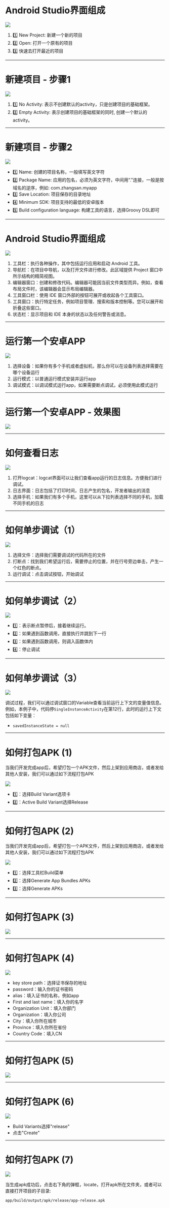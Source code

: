 # Android Studio界面组成

<div class="flex flex-row gap-2">
    <div class="flex flex-1">
        <img src="/as-new-open.png" class="w-full" />
    </div>
    <div class="flex flex-1">
    <ol>
        <li v-click>1️⃣ New Project: 新建一个新的项目</li>
        <li v-click>2️⃣ Open: 打开一个原有的项目</li>
        <li v-click>3️⃣ 快速去打开最近的项目</li>
    </ol>
    </div>
</div>

---

# 新建项目 - 步骤1

<div class="flex flex-row gap-2">
    <div class="flex flex-1">
        <img src="/as-new-step1.png" class="w-full" />
    </div>
    <div class="flex flex-1">
    <ol>
        <li v-click>1️⃣ No Activity: 表示<span class="text-blue-600">不创建默认的activity</span>，只是创建项目的基础框架。</li>
        <li v-click>2️⃣ Empty Activity: 表示创建项目的基础框架的同时, 创建一个<span class="text-blue-600">默认的activity</span>。</li>
    </ol>
    </div>
</div>

---

# 新建项目 - 步骤2

<div class="flex flex-row gap-2">
    <div class="flex flex-1">
        <img src="/as-new-step2.png" class="w-full" />
    </div>
    <div class="flex flex-1">
    <ul>
        <li v-click>1️⃣ Name: 创建的项目名称，一般填写英文字符</li>
        <li v-click>2️⃣ Package Name: 应用的包名，必须为英文字符，中间用“.”连接，一般是按域名的逆序，例如: com.zhangsan.myapp</li>
        <li v-click>3️⃣ Save Location: 项目保存的目录地址</li>
        <li v-click>4️⃣ Minimum SDK: 项目支持的最低的安卓版本</li>
        <li v-click>5️⃣ Build configuration language: 构建工具的语言，选择Groovy DSL即可</li>
    </ul>
    </div>
</div>

---

# Android Studio界面组成

<div class="flex flex-row gap-2">
    <div class="flex flex-1">
        <img src="/as-window-component.png" class="w-full" />
    </div>
    <div class="flex flex-1">
    <ol>
        <li v-click>工具栏：执行各种操作，其中包括运行应用和启动 Android 工具。</li>
        <li v-click>导航栏：在项目中导航，以及打开文件进行修改。此区域提供 Project 窗口中所示结构的精简视图。</li>
        <li v-click>编辑器窗口：创建和修改代码。编辑器可能因当前文件类型而异。例如，查看布局文件时，该编辑器会显示布局编辑器。</li>
        <li v-click>工具窗口栏：使用 IDE 窗口外部的按钮可展开或收起各个工具窗口。</li>
        <li v-click>工具窗口：执行特定任务，例如项目管理、搜索和版本控制等。您可以展开和折叠这些窗口。</li>
        <li v-click>状态栏：显示项目和 IDE 本身的状态以及任何警告或消息。</li>
    </ol>
    </div>
</div>

---

# 运行第一个安卓APP

<div class="flex flex-col gap-2">
    <div class="flex flex-1">
        <img src="/as-run-app.png" />
    </div>
    <div class="flex flex-1">
    <ol>
        <li v-click><span class="text-blue-600">选择设备</span>：如果你有多个手机或者虚拟机，那么你可以在设备列表选择需要在哪个设备运行</li>
        <li v-click><span class="text-blue-600">运行模式</span>：以普通运行模式安装并运行app</li>
        <li v-click><span class="text-blue-600">调试模式</span>：以调试模式运行app，如果需要断点调试，必须使用此模式运行</li>
    </ol>
    </div>
</div>

---

# 运行第一个安卓APP - 效果图

<img src="/as-run-app2.png" class="h-[90%]" />

---

# 如何查看日志

<div class="flex flex-col gap-2">
    <div class="flex">
        <img src="/as-logcat.png" class="w-[70%]" />
    </div>
    <div class="flex">
    <ol>
        <li v-click><span class="text-blue-600">打开logcat</span>：logcat界面可以让我们查看app运行的日志信息。方便我们进行调试。</li>
        <li v-click><span class="text-blue-600">日志界面</span>：日志包括了打印时间，日志产生的包名，开发者输出的消息</li>
        <li v-click><span class="text-blue-600">选择手机</span>：如果我们有多个手机，这里可以从下拉列表选择不同的手机，加载不同手机的日志</li>
    </ol>
    </div>
</div>

---

# 如何单步调试（1）

<div class="flex flex-col gap-2">
    <div class="flex">
        <img src="/as-debug-1.png" class="w-[70%]" />
    </div>
    <div class="flex">
    <ol>
        <li v-click><span class="text-blue-600">选择文件</span>：选择我们需要调试的代码所在的文件</li>
        <li v-click><span class="text-blue-600">打断点</span>：找到我们希望运行后，需要停止的位置，并在行号旁边单击，产生一个红色的断点。</li>
        <li v-click><span class="text-blue-600">运行调试</span>：点击调试按钮，开始调试</li>
    </ol>
    </div>
</div>

---

# 如何单步调试（2）

<div class="flex flex-col gap-2">
    <div class="flex">
        <img src="/as-debug-2.png" class="w-[60%]" />
    </div>
    <div class="flex">
    <ul>
        <li v-click><span class="text-blue-600">1️⃣</span>：表示断点暂停后，接着继续运行。</li>
        <li v-click><span class="text-blue-600">2️⃣</span>：如果遇到函数调用，直接执行并跳到下一行</li>
        <li v-click><span class="text-blue-600">3️⃣</span>：如果遇到函数调用，则调入函数体内</li>
        <li v-click><span class="text-blue-600">4️⃣</span>：停止调试</li>
    </ul>
    </div>
</div>

---

# 如何单步调试（3）

<img src="/as-debug-3.png" class="w-[60%]" />

调试过程，我们可以通过调试窗口的Variable查看当前运行上下文的变量值信息。例如，本例子中，代码停`SingleInstanceActivity`在第12行，此时的运行上下文包括如下变量：
* `savedInstanceState = null`

---

# 如何打包APK (1)

<p></p>

当我们开发完成app后，希望打包一个APK文件，然后上架到应用商店，或者发给其他人安装，我们可以通过如下流程打包APK

<div class="flex flex-row gap-2">
    <div class="flex flex-1">
        <img src="/as-deploy-0.png" class="w-[50%]"/>
    </div>
    <div class="flex flex-1">
    <ul>
        <li v-click><span class="text-blue-600">1️⃣</span>：选择Build Variant选项卡</li>
        <li v-click><span class="text-blue-600">2️⃣</span>：Active Build Variant选择<span class="text-red-600">Release</span></li>
    </ul>
    </div>
</div>

---

# 如何打包APK (2)

<p></p>

当我们开发完成app后，希望打包一个APK文件，然后上架到应用商店，或者发给其他人安装，我们可以通过如下流程打包APK

<div class="flex flex-col gap-2">
    <div class="flex">
        <img src="/as-deploy-1.png" class="w-[60%]" />
    </div>
    <div class="flex">
    <ul>
        <li v-click><span class="text-blue-600">1️⃣</span>：选择工具栏Build菜单</li>
        <li v-click><span class="text-blue-600">2️⃣</span>：选择Generate App Bundles APKs</li>
        <li v-click><span class="text-blue-600">3️⃣</span>：选择Generate APKs</li>
    </ul>
    </div>
</div>

---

# 如何打包APK (3)

<p></p>

<img src="/as-deploy-2.png" class="w-[60%]" />

---

# 如何打包APK (4)

<div class="flex flex-row gap-2">
    <div class="flex flex-1">
        <img src="/as-deploy-4.png" class="w-[90%]" />
    </div>
    <div class="flex flex-1">
    <ul>
        <li v-click><span class="text-blue-600">key store path</span>：选择证书保存的地址</li>
        <li v-click><span class="text-blue-600">password</span>：输入你的证书密码</li>
        <li v-click><span class="text-blue-600">alias</span>：填入证书的名称，例如app</li>
        <li v-click><span class="text-blue-600">First and last name</span>：填入你的名字</li>
        <li v-click><span class="text-blue-600">Organization Unit</span>：填入你部门</li>
        <li v-click><span class="text-blue-600">Organization</span>：填入你公司</li>
        <li v-click><span class="text-blue-600">City</span>：填入你所在城市</li>
        <li v-click><span class="text-blue-600">Province</span>：填入你所在省份</li>
        <li v-click><span class="text-blue-600">Country Code</span>：填入CN</li>
    </ul>
    </div>
</div>

---

# 如何打包APK (5)

<p></p>

<img src="/as-deploy-5.png" class="w-[60%]" />

---

# 如何打包APK (6)

<p></p>

<img src="/as-deploy-6.png" class="w-[60%]" />

<ul>
<li v-click>Build Variants选择"release"</li>
<li v-click>点击"Create"</li>
</ul>

---

# 如何打包APK (7)

<p></p>

<img src="/as-deploy-7.png" class="w-[60%]" />

当生成apk成功后，点击右下角的弹框，<span class="text-blue-700">locate</span>，打开apk所在文件夹，或者可以直接打开项目的子目录:

`app/build/output/apk/release/app-release.apk`
